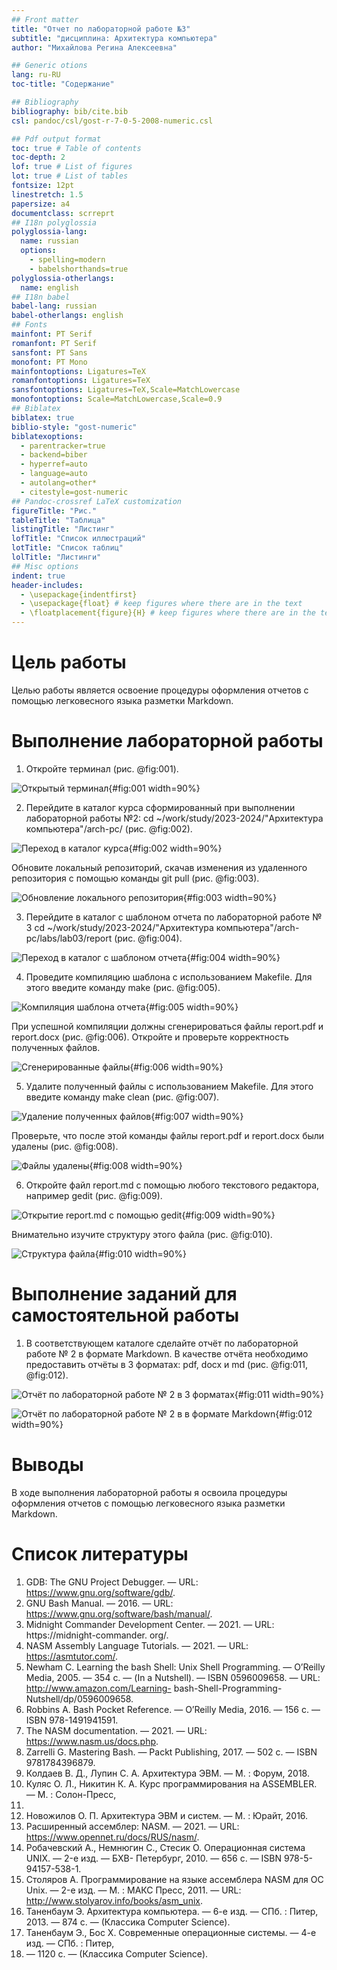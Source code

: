 ```yaml
---
## Front matter
title: "Отчет по лабораторной работе №3"
subtitle: "дисциплина: Архитектура компьютера"
author: "Михайлова Регина Алексеевна"

## Generic otions
lang: ru-RU
toc-title: "Содержание"

## Bibliography
bibliography: bib/cite.bib
csl: pandoc/csl/gost-r-7-0-5-2008-numeric.csl

## Pdf output format
toc: true # Table of contents
toc-depth: 2
lof: true # List of figures
lot: true # List of tables
fontsize: 12pt
linestretch: 1.5
papersize: a4
documentclass: scrreprt
## I18n polyglossia
polyglossia-lang:
  name: russian
  options:
	- spelling=modern
	- babelshorthands=true
polyglossia-otherlangs:
  name: english
## I18n babel
babel-lang: russian
babel-otherlangs: english
## Fonts
mainfont: PT Serif
romanfont: PT Serif
sansfont: PT Sans
monofont: PT Mono
mainfontoptions: Ligatures=TeX
romanfontoptions: Ligatures=TeX
sansfontoptions: Ligatures=TeX,Scale=MatchLowercase
monofontoptions: Scale=MatchLowercase,Scale=0.9
## Biblatex
biblatex: true
biblio-style: "gost-numeric"
biblatexoptions:
  - parentracker=true
  - backend=biber
  - hyperref=auto
  - language=auto
  - autolang=other*
  - citestyle=gost-numeric
## Pandoc-crossref LaTeX customization
figureTitle: "Рис."
tableTitle: "Таблица"
listingTitle: "Листинг"
lofTitle: "Список иллюстраций"
lotTitle: "Список таблиц"
lolTitle: "Листинги"
## Misc options
indent: true
header-includes:
  - \usepackage{indentfirst}
  - \usepackage{float} # keep figures where there are in the text
  - \floatplacement{figure}{H} # keep figures where there are in the text
---
```


# Цель работы
Целью работы является освоение процедуры оформления отчетов с помощью легковесного языка разметки Markdown.


# Выполнение лабораторной работы
1. Откройте терминал (рис. @fig:001).

![Открытый терминал](image/1.png){#fig:001 width=90%}

2. Перейдите в каталог курса сформированный при выполнении лабораторной работы №2: cd ~/work/study/2023-2024/"Архитектура компьютера"/arch-pc/ (рис. @fig:002).

![Переход в каталог курса](image/2.png){#fig:002 width=90%}

Обновите локальный репозиторий, скачав изменения из удаленного репозитория с помощью команды git pull (рис. @fig:003).

![Обновление локального репозитория](image/3.png){#fig:003 width=90%}
 
3. Перейдите в каталог с шаблоном отчета по лабораторной работе № 3
cd ~/work/study/2023-2024/"Архитектура компьютера"/arch-pc/labs/lab03/report (рис. @fig:004).

![Переход в каталог с шаблоном отчета](image/4.png){#fig:004 width=90%}

4. Проведите компиляцию шаблона с использованием Makefile. Для этого введите команду make (рис. @fig:005).

![Компиляция шаблона отчета](image/5.png){#fig:005 width=90%}

При успешной компиляции должны сгенерироваться файлы report.pdf и report.docx (рис. @fig:006). Откройте и проверьте корректность полученных файлов.

![Сгенерированные файлы](image/6.png){#fig:006 width=90%}

5. Удалите полученный файлы с использованием Makefile. Для этого введите команду make clean (рис. @fig:007).

![Удаление полученных файлов](image/7.png){#fig:007 width=90%}

Проверьте, что после этой команды файлы report.pdf и report.docx были удалены (рис. @fig:008).

![Файлы удалены](image/8.png){#fig:008 width=90%}

6. Откройте файл report.md c помощью любого текстового редактора, например gedit (рис. @fig:009).

![Открытие report.md с помощью gedit](image/9.png){#fig:009 width=90%}

Внимательно изучите структуру этого файла (рис. @fig:010).

![Структура файла](image/10.png){#fig:010 width=90%}

# Выполнение заданий для самостоятельной работы
1. В соответствующем каталоге сделайте отчёт по лабораторной работе № 2 в формате Markdown. В качестве отчёта необходимо предоставить отчёты в 3 форматах: pdf, docx
и md (рис. @fig:011, @fig:012).

![Отчёт по лабораторной работе № 2 в 3 форматах](image/11.png){#fig:011 width=90%}

![Отчёт по лабораторной работе № 2 в в формате Markdown](image/12.png){#fig:012 width=90%}

# Выводы
В ходе выполнения лабораторной работы я освоила процедуры оформления отчетов с помощью легковесного языка разметки Markdown.


# Список литературы
1. GDB: The GNU Project Debugger. — URL: https://www.gnu.org/software/gdb/.
2. GNU Bash Manual. — 2016. — URL: https://www.gnu.org/software/bash/manual/.
3. Midnight Commander Development Center. — 2021. — URL: https://midnight-commander.
org/.
4. NASM Assembly Language Tutorials. — 2021. — URL: https://asmtutor.com/.
5. Newham C. Learning the bash Shell: Unix Shell Programming. — O’Reilly Media, 2005. —
354 с. — (In a Nutshell). — ISBN 0596009658. — URL: http://www.amazon.com/Learning-
bash-Shell-Programming-Nutshell/dp/0596009658.
6. Robbins A. Bash Pocket Reference. — O’Reilly Media, 2016. — 156 с. — ISBN 978-1491941591.
7. The NASM documentation. — 2021. — URL: https://www.nasm.us/docs.php.
8. Zarrelli G. Mastering Bash. — Packt Publishing, 2017. — 502 с. — ISBN 9781784396879.
9. Колдаев В. Д., Лупин С. А. Архитектура ЭВМ. — М. : Форум, 2018.
10. Куляс О. Л., Никитин К. А. Курс программирования на ASSEMBLER. — М. : Солон-Пресс,
2017.
11. Новожилов О. П. Архитектура ЭВМ и систем. — М. : Юрайт, 2016.
12. Расширенный ассемблер: NASM. — 2021. — URL: https://www.opennet.ru/docs/RUS/nasm/.
13. Робачевский А., Немнюгин С., Стесик О. Операционная система UNIX. — 2-е изд. — БХВ-
Петербург, 2010. — 656 с. — ISBN 978-5-94157-538-1.
14. Столяров А. Программирование на языке ассемблера NASM для ОС Unix. — 2-е изд. —
М. : МАКС Пресс, 2011. — URL: http://www.stolyarov.info/books/asm_unix.
15. Таненбаум Э. Архитектура компьютера. — 6-е изд. — СПб. : Питер, 2013. — 874 с. —
(Классика Computer Science).
16. Таненбаум Э., Бос Х. Современные операционные системы. — 4-е изд. — СПб. : Питер,
2015. — 1120 с. — (Классика Computer Science).


